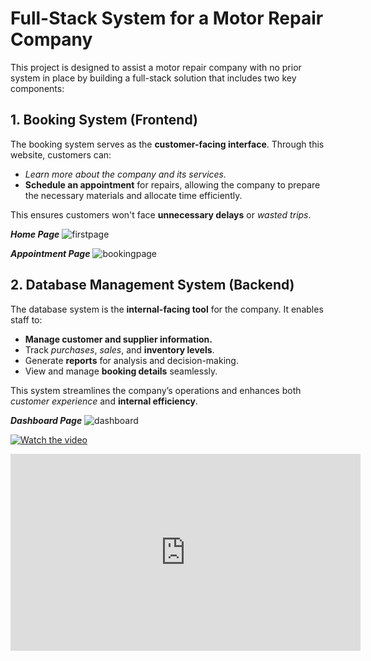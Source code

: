 # Full-Stack System for a Motor Repair Company  

This project is designed to assist a motor repair company with no prior system in place by building a full-stack solution that includes two key components:  

## 1. **Booking System (Frontend)**  
The booking system serves as the **customer-facing interface**. Through this website, customers can:  
- *Learn more about the company and its services.*  
- **Schedule an appointment** for repairs, allowing the company to prepare the necessary materials and allocate time efficiently.

This ensures customers won't face **unnecessary delays** or *wasted trips*.  

___Home Page___
![firstpage](https://github.com/user-attachments/assets/12763401-bca5-480c-adfd-498936a99255)

***Appointment Page***
![bookingpage](https://github.com/user-attachments/assets/7ccbb1d2-b72c-4ea7-bd44-b4971fefad18)


## 2. **Database Management System (Backend)**  
The database system is the **internal-facing tool** for the company. It enables staff to:  
- **Manage customer and supplier information.**  
- Track *purchases*, *sales*, and **inventory levels**.  
- Generate **reports** for analysis and decision-making.  
- View and manage **booking details** seamlessly.  

This system streamlines the company’s operations and enhances both *customer experience* and **internal efficiency**.

***Dashboard Page***
![dashboard](https://github.com/user-attachments/assets/614dbe85-517f-4f43-954b-0b393ced8bc9)

[![Watch the video](https://img.youtube.com/vi/B5qoIqxQi1g/maxresdefault.jpg)](https://youtu.be/B5qoIqxQi1g)
<iframe width="560" height="315" src="https://www.youtube.com/embed/B5qoIqxQi1g" frameborder="0" allowfullscreen></iframe>


